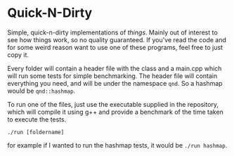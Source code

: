 # Quick-N-Dirty
Simple, quick-n-dirty implementations of *things*. Mainly out of interest to see how things work, so no quality guaranteed. If you've read the code and for some weird reason want to use one of these programs, feel free to just copy it. 

Every folder will contain a header file with the class and a main.cpp which will run some tests for simple benchmarking. The header file will contain everything you need, and will be under the namespace `qnd`. So a hashmap would be `qnd::hashmap`.

To run one of the files, just use the executable supplied in the repository, which will compile it using g++ and provide a benchmark of the time taken to execute the tests.

`./run [foldername]`

for example if I wanted to run the hashmap tests, it would be `./run hashmap`.
